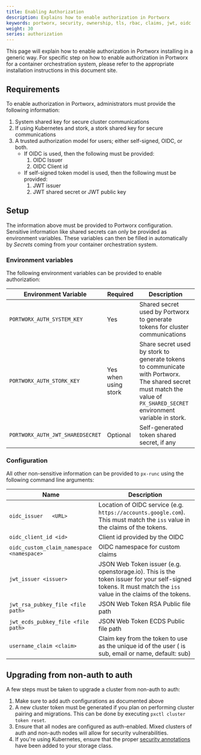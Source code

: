 ```yaml
---
title: Enabling Authorization
description: Explains how to enable authorization in Portworx
keywords: portworx, security, ownership, tls, rbac, claims, jwt, oidc
weight: 30
series: authorization
---
```


This page will explain how to enable authorization in Portworx installing in a
generic way. For specific step on how to enable authorization in Portworx for a
container orchestration system, please refer to the appropriate installation
instructions in this document site.

## Requirements
To enable authorization in Portworx, administrators must provide the following
information:

1. System shared key for secure cluster communications
1. If using Kubernetes and stork, a stork shared key for secure communications
1. A trusted authorization model for users; either self-signed, OIDC, or both.
    * If OIDC is used, then the following must be provided:
        1. OIDC Issuer
        1. OIDC Client id
    * If self-signed token model is used, then the following must be provided:
        1. JWT issuer
        1. JWT shared secret or JWT public key

## Setup
The information above must be provided to Portworx configuration. Sensitive
information like shared secrets can only be provided as environment variables.
These variables can then be filled in automatically by _Secrets_ coming from
your container orchestration system.

### Environment variables
The following environment variables can be provided to enable authorization:

| Environment Variable | Required | Description |
| -------------------- | -------- | ----------- |
| `PORTWORX_AUTH_SYSTEM_KEY` | Yes | Shared secret used by Portworx to generate tokens for cluster communications |
| `PORTWORX_AUTH_STORK_KEY` | Yes when using stork | Share secret used by stork to generate tokens to communicate with Portworx. The shared secret must match the value of `PX_SHARED_SECRET` environment variable in stork. |
| `PORTWORX_AUTH_JWT_SHAREDSECRET` | Optional | Self-generated token shared secret, if any |

### Configuration
All other non-sensitive information can be provided to `px-runc` using the
following command line arguments:

| Name | Description |
| ---- | ----------- |
| `oidc_issuer   <URL>` | Location of OIDC service (e.g. `https://accounts.google.com`). This must match the `iss` value in the claims of the tokens. |
| `oidc_client_id <id>` | Client id provided by the OIDC |
| `oidc_custom_claim_namespace <namespace>` | OIDC namespace for custom claims |
| `jwt_issuer <issuer>` | JSON Web Token issuer (e.g. openstorage.io). This is the token issuer for your self-signed tokens. It must match the `iss` value in the claims of the tokens. |
| `jwt_rsa_pubkey_file <file path>` | JSON Web Token RSA Public file path |
| `jwt_ecds_pubkey_file <file path>` | JSON Web Token ECDS Public file path |
| `username_claim <claim>` | Claim key from the token to use as the unique id of the user (<claim> is sub, email or name, default: sub) |

## Upgrading from non-auth to auth
A few steps must be taken to upgrade a cluster from non-auth to auth:

1. Make sure to add auth configurations as documented above
2. A new cluster token must be generated if you plan on performing cluster pairing and migrations. This can be done by executing `pxctl cluster token reset`.
3. Ensure that all nodes are configured as auth-enabled. Mixed clusters of auth and non-auth nodes will allow for security vulnerabilities.
4. If you're using Kubernetes, ensure that the proper [security annotations](/portworx-install-with-kubernetes/operate-and-maintain-on-kubernetes/authorization/manage/#creating-volumes) have been added to your storage class.

